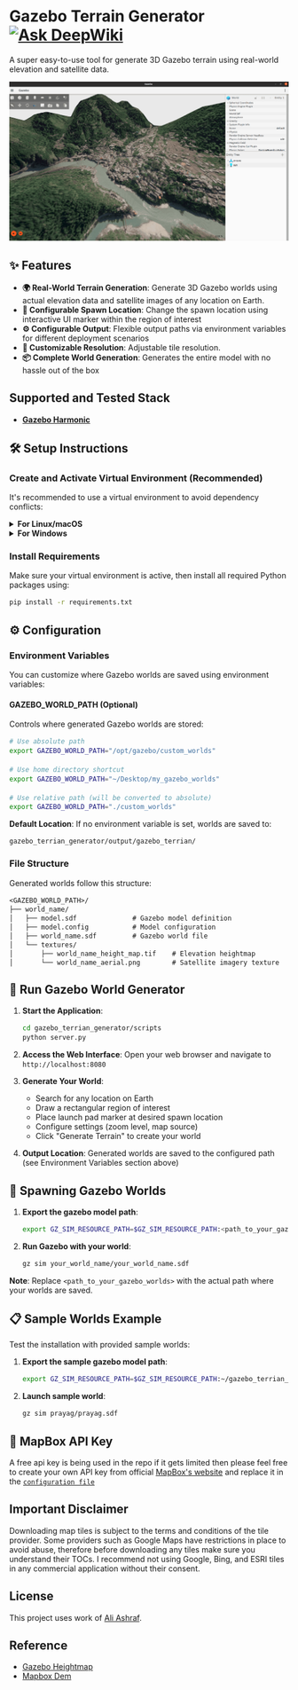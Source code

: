 # Gazebo Terrain Generator  [![Ask DeepWiki](https://deepwiki.com/badge.svg)](https://deepwiki.com/saiaravind19/gazebo_terrain_generator) 



A super easy-to-use tool for generate 3D Gazebo terrain using real-world elevation and satellite data.


<p align="center">
  <a href="https://www.youtube.com/watch?v=pxL2UF9xl_w">
    <img src="gif/thumnail.png" alt="Project Demo" width="1050"/>
  </a>
</p>

## ✨ Features

- **🌍 Real-World Terrain Generation**: Generate 3D Gazebo worlds using actual elevation data and satellite images of any location on Earth.
- **🎯 Configurable Spawn Location**: Change the spawn location using interactive UI marker within the region of interest
- **⚙️ Configurable Output**: Flexible output paths via environment variables for different deployment scenarios
- **🔧 Customizable Resolution**: Adjustable tile resolution.
- **📦 Complete World Generation**: Generates the entire model with no hassle out of the box

## Supported and Tested Stack

- **[Gazebo Harmonic](https://gazebosim.org/docs/harmonic/install_ubuntu/)**
## 🛠️ Setup Instructions

### Create and Activate Virtual Environment (Recommended)

It's recommended to use a virtual environment to avoid dependency conflicts:

<details>
<summary><strong>For Linux/macOS</strong></summary>

```bash
python3 -m venv venv
source venv/bin/activate
```

</details>

<details>
<summary><strong>For Windows</strong></summary>

```bash
python -m venv venv
venv\Scripts\activate
```

</details>

### Install Requirements

Make sure your virtual environment is active, then install all required Python packages using:
  ```bash
  pip install -r requirements.txt
  ```

## ⚙️ Configuration

### Environment Variables

You can customize where Gazebo worlds are saved using environment variables:

#### **GAZEBO_WORLD_PATH** (Optional)
Controls where generated Gazebo worlds are stored:

```bash
# Use absolute path
export GAZEBO_WORLD_PATH="/opt/gazebo/custom_worlds"

# Use home directory shortcut
export GAZEBO_WORLD_PATH="~/Desktop/my_gazebo_worlds"

# Use relative path (will be converted to absolute)
export GAZEBO_WORLD_PATH="./custom_worlds"
```

**Default Location**: If no environment variable is set, worlds are saved to:
```
gazebo_terrian_generator/output/gazebo_terrian/
```

### File Structure

Generated worlds follow this structure:
```
<GAZEBO_WORLD_PATH>/
├── world_name/
│   ├── model.sdf              # Gazebo model definition
│   ├── model.config           # Model configuration
│   ├── world_name.sdf         # Gazebo world file
│   └── textures/
│       ├── world_name_height_map.tif    # Elevation heightmap
│       └── world_name_aerial.png        # Satellite imagery texture
```

## 🚀 Run Gazebo World Generator

1. **Start the Application**:
    ```bash
    cd gazebo_terrian_generator/scripts
    python server.py
    ```

2. **Access the Web Interface**: 
   Open your web browser and navigate to `http://localhost:8080`

3. **Generate Your World**:
   - Search for any location on Earth
   - Draw a rectangular region of interest
   - Place launch pad marker at desired spawn location
   - Configure settings (zoom level, map source)
   - Click "Generate Terrain" to create your world

4. **Output Location**: 
   Generated worlds are saved to the configured path (see Environment Variables section above)

## 🏁 Spawning Gazebo Worlds

1. **Export the gazebo model path**:
    ```bash
    export GZ_SIM_RESOURCE_PATH=$GZ_SIM_RESOURCE_PATH:<path_to_your_gazebo_worlds>
    ```

2. **Run Gazebo with your world**:
    ```bash
    gz sim your_world_name/your_world_name.sdf
    ```

**Note**: Replace `<path_to_your_gazebo_worlds>` with the actual path where your worlds are saved.


## 📋 Sample Worlds Example

Test the installation with provided sample worlds:

1. **Export the sample gazebo model path**:
    ```bash
    export GZ_SIM_RESOURCE_PATH=$GZ_SIM_RESOURCE_PATH:~/gazebo_terrian_generator/sample_worlds
    ```

2. **Launch sample world**:
    ```bash
    gz sim prayag/prayag.sdf
    ```

## 🔑 MapBox API Key
A free api key is being used in the repo if it gets limited then please feel free to create your own API key from official [MapBox's website](https://www.mapbox.com/) and replace it in the [`configuration file`](scripts/utils/param.py)

## Important Disclaimer

Downloading map tiles is subject to the terms and conditions of the tile provider. Some providers such as Google Maps have restrictions in place to avoid abuse, therefore before downloading any tiles make sure you understand their TOCs. I recommend not using Google, Bing, and ESRI tiles in any commercial application without their consent.

## License

This project uses work of [Ali Ashraf](https://github.com/AliFlux/MapTilesDownloader).

## Reference
- [Gazebo Heightmap](https://github.com/AS4SR/general_info/wiki/Creating-Heightmaps-for-Gazebo
)
- [Mapbox Dem](https://docs.mapbox.com/data/tilesets/reference/mapbox-terrain-dem-v1/)

